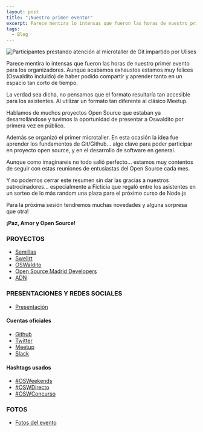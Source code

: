 ```yaml
---
layout: post
title: "¡Nuestro primer evento!"
excerpt: Parece mentira lo intensas que fueron las horas de nuestro primer evento para los organizadores. Aunque acabamos exhaustos estamos muy felices (Oswaldito incluido) de haber podido compartir y aprender tanto en un espacio tan corto de tiempo...
tags: 
  - Blog
---
```


<img class="post--masthead" src="https://a248.e.akamai.net/secure.meetupstatic.com/photos/event/b/8/1/c/highres_455807132.jpeg" alt="Participantes prestando atención al microtaller de Git impartido por Ulises">

Parece mentira lo intensas que fueron las horas de nuestro primer evento para los organizadores. Aunque acabamos exhaustos estamos muy felices (Oswaldito incluido) de haber podido compartir y aprender tanto en un espacio tan corto de tiempo.

La verdad sea dicha, no pensamos que el formato resultaría tan accesible para los asistentes. Al utilizar un formato tan diferente al clásico Meetup. 

Hablamos de muchos proyectos Open Source que estaban ya desarrollándose y tuvimos la oportunidad de presentar a Oswaldito por primera vez en público.

Además se organizó el primer microtaller. En esta ocasión la idea fue aprender los fundamentos de Git/Github… algo clave para poder participar en proyecto open source, y en el desarrollo de software en general.

Aunque como imaginareis no todo salió perfecto… estamos muy contentos de seguir con estas reuniones de entusiastas del Open Source cada mes. 

Y no podemos cerrar este resumen sin dar las gracias a nuestros patrocinadores… especialmente a Ficticia que regaló entre los asistentes en un sorteo de lo más random una plaza para el próximo curso de Node.js

Para la próxima sesión tendremos muchas novedades y alguna sorpresa que otra!

**¡Paz, Amor y Open Source!**

### PROYECTOS

+ <a class="link" href="https://github.com/Semillas" target="_blank">Semillas</a>
+ <a class="link" href="https://github.com/P2Pvalue/swellrt" target="_blank">Swellrt</a>
+ <a class="link" href="https://twitter.com/OSWalditoBot" target="_blank">OSWaldito</a>
+ <a class="link" href="https://github.com/OSWeekends/Open-Source-Madrid-Developers" target="_blank">Open Source Madrid Developers</a>
+ <a class="link" href="https://github.com/OSWeekends/know-your-SNPs" target="_blank">ADN</a>

### PRESENTACIONES Y REDES SOCIALES

+ <a class="link" href="http://slides.com/ulisesgascon/deck#/" target="_blank">Presentación</a>

#### Cuentas oficiales

+ <a class="link" href="https://github.com/OSWeekends" target="_blank">Github</a>
+ <a class="link" href="https://twitter.com/os_weekends" target="_blank">Twitter</a>
+ <a class="link" href="https://www.meetup.com/Open-Source-Weekends/" target="_blank">Meetup</a>
+ <a class="link" href="https://invitations-osweekends.herokuapp.com/" target="_blank">Slack</a>


#### Hashtags usados

+ <a href="https://twitter.com/search?f=tweets&vertical=default&q=%23OSWeekends&src=typd" class="link" target="_blank">#OSWeekends</a>
+ <a href="https://twitter.com/search?q=%23OSWDirecto&src=typd" class="link" target="_blank">#OSWDirecto</a>
+ <a href="https://twitter.com/search?q=%23OSWConcurso&src=typd" class="link" target="_blank">#OSWConcurso</a>

### FOTOS

+ <a class="link" href="https://www.meetup.com/Open-Source-Weekends/photos/all_photos/?photoAlbumId=27403958" target="_blank">Fotos del evento</a>
